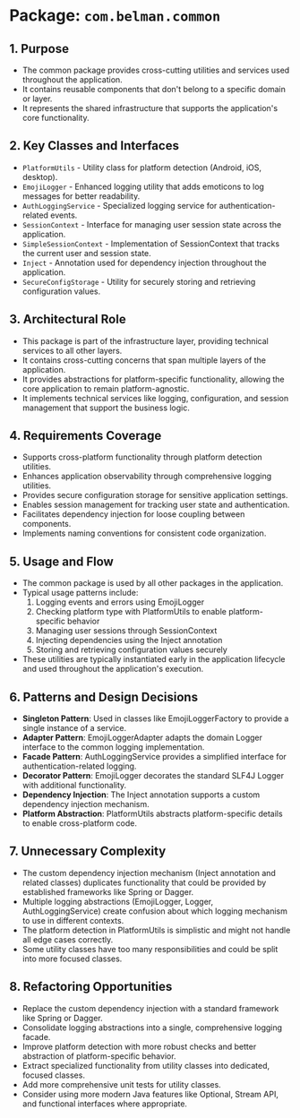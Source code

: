 # Package: `com.belman.common`

## 1. Purpose

* The common package provides cross-cutting utilities and services used throughout the application.
* It contains reusable components that don't belong to a specific domain or layer.
* It represents the shared infrastructure that supports the application's core functionality.

## 2. Key Classes and Interfaces

* `PlatformUtils` - Utility class for platform detection (Android, iOS, desktop).
* `EmojiLogger` - Enhanced logging utility that adds emoticons to log messages for better readability.
* `AuthLoggingService` - Specialized logging service for authentication-related events.
* `SessionContext` - Interface for managing user session state across the application.
* `SimpleSessionContext` - Implementation of SessionContext that tracks the current user and session state.
* `Inject` - Annotation used for dependency injection throughout the application.
* `SecureConfigStorage` - Utility for securely storing and retrieving configuration values.

## 3. Architectural Role

* This package is part of the infrastructure layer, providing technical services to all other layers.
* It contains cross-cutting concerns that span multiple layers of the application.
* It provides abstractions for platform-specific functionality, allowing the core application to remain platform-agnostic.
* It implements technical services like logging, configuration, and session management that support the business logic.

## 4. Requirements Coverage

* Supports cross-platform functionality through platform detection utilities.
* Enhances application observability through comprehensive logging utilities.
* Provides secure configuration storage for sensitive application settings.
* Enables session management for tracking user state and authentication.
* Facilitates dependency injection for loose coupling between components.
* Implements naming conventions for consistent code organization.

## 5. Usage and Flow

* The common package is used by all other packages in the application.
* Typical usage patterns include:
  1. Logging events and errors using EmojiLogger
  2. Checking platform type with PlatformUtils to enable platform-specific behavior
  3. Managing user sessions through SessionContext
  4. Injecting dependencies using the Inject annotation
  5. Storing and retrieving configuration values securely
* These utilities are typically instantiated early in the application lifecycle and used throughout the application's execution.

## 6. Patterns and Design Decisions

* **Singleton Pattern**: Used in classes like EmojiLoggerFactory to provide a single instance of a service.
* **Adapter Pattern**: EmojiLoggerAdapter adapts the domain Logger interface to the common logging implementation.
* **Facade Pattern**: AuthLoggingService provides a simplified interface for authentication-related logging.
* **Decorator Pattern**: EmojiLogger decorates the standard SLF4J Logger with additional functionality.
* **Dependency Injection**: The Inject annotation supports a custom dependency injection mechanism.
* **Platform Abstraction**: PlatformUtils abstracts platform-specific details to enable cross-platform code.

## 7. Unnecessary Complexity

* The custom dependency injection mechanism (Inject annotation and related classes) duplicates functionality that could be provided by established frameworks like Spring or Dagger.
* Multiple logging abstractions (EmojiLogger, Logger, AuthLoggingService) create confusion about which logging mechanism to use in different contexts.
* The platform detection in PlatformUtils is simplistic and might not handle all edge cases correctly.
* Some utility classes have too many responsibilities and could be split into more focused classes.

## 8. Refactoring Opportunities

* Replace the custom dependency injection with a standard framework like Spring or Dagger.
* Consolidate logging abstractions into a single, comprehensive logging facade.
* Improve platform detection with more robust checks and better abstraction of platform-specific behavior.
* Extract specialized functionality from utility classes into dedicated, focused classes.
* Add more comprehensive unit tests for utility classes.
* Consider using more modern Java features like Optional, Stream API, and functional interfaces where appropriate.